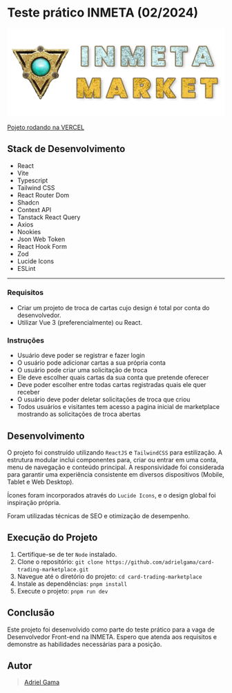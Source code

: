 # Teste prático INMETA (02/2024)

![Project Logo](public/logo_text.webp)

[Pojeto rodando na VERCEL](https://card-trading-marketplace.vercel.app/)

## Stack de Desenvolvimento

- React
- Vite
- Typescript
- Tailwind CSS
- React Router Dom
- Shadcn
- Context API
- Tanstack React Query
- Axios
- Nookies
- Json Web Token
- React Hook Form
- Zod
- Lucide Icons
- ESLint

___

### Requisitos
- Criar um projeto de troca de cartas cujo design é total por conta do desenvolvedor.
- Utilizar Vue 3 (preferencialmente) ou React.


### Instruções
- Usuário deve poder se registrar e fazer login
- O usuário pode adicionar cartas a sua própria conta
- O usuário pode criar uma solicitação de troca
- Ele deve escolher quais cartas da sua conta que pretende oferecer
- Deve poder escolher entre todas cartas registradas quais ele quer receber
- O usuário deve poder deletar solicitações de troca que criou
- Todos usuários e visitantes tem acesso a pagina inicial de marketplace mostrando as solicitações de troca abertas

## Desenvolvimento
O projeto foi construído utilizando `ReactJS` e `TailwindCSS` para estilização. A estrutura modular inclui componentes para, criar ou entrar em uma conta, menu de navegação e conteúdo principal. A responsividade foi considerada para garantir uma experiência consistente em diversos dispositivos (Mobile, Tablet e Web Desktop).

Ícones foram incorporados através do `Lucide Icons`, e o design global foi inspiração própria.

Foram utilizadas técnicas de SEO e otimização de desempenho.

## Execução do Projeto
1. Certifique-se de ter `Node` instalado.
2. Clone o repositório: `git clone https://github.com/adrielgama/card-trading-marketplace.git`
3. Navegue até o diretório do projeto: `cd card-trading-marketplace`
4. Instale as dependências: `pnpm install`
5. Execute o projeto: `pnpm run dev`

## Conclusão
Este projeto foi desenvolvido como parte do teste prático para a vaga de Desenvolvedor Front-end na INMETA. Espero que atenda aos requisitos e demonstre as habilidades necessárias para a posição.

## Autor
> [Adriel Gama](https://www.github.com/adrielgama)